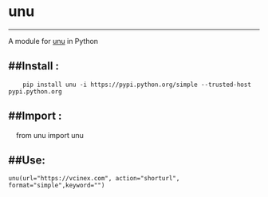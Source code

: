 
# unu
----

A module for [unu](https://u.nu/) in Python  

##Install :
----

        pip install unu -i https://pypi.python.org/simple --trusted-host pypi.python.org  
        
##Import :
----

       from unu import unu  

##Use:
----

    unu(url="https://vcinex.com", action="shorturl", format="simple",keyword="")
